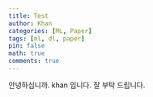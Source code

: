 ```yaml
---
title: Test
author: Khan
categories: [ML, Paper]
tags: [ml, dl, paper]
pin: false
math: true
comments: true
---
```


안녕하십니까. khan 입니다. 잘 부탁 드립니다.

